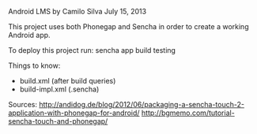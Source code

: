 Android LMS
by Camilo Silva
July 15, 2013

This project uses both Phonegap and Sencha in order to create
a working Android app.

To deploy this project run:
sencha app build testing

Things to know:
- build.xml (after build queries)
- build-impl.xml (.sencha)

Sources:
http://andidog.de/blog/2012/06/packaging-a-sencha-touch-2-application-with-phonegap-for-android/
http://bgmemo.com/tutorial-sencha-touch-and-phonegap/